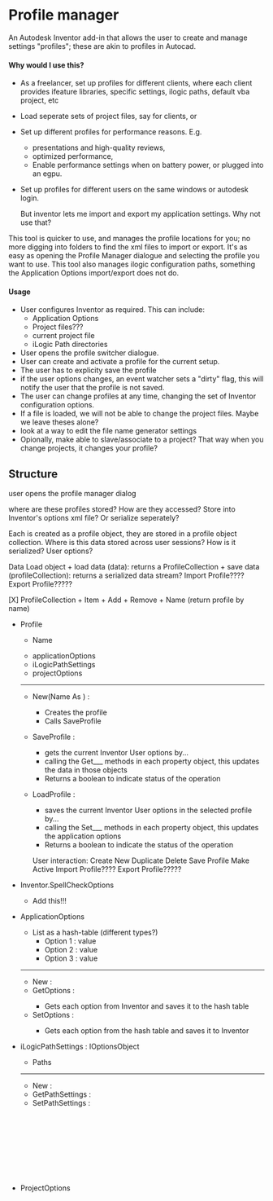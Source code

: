 Profile manager
===

An Autodesk Inventor add-in that allows the user to create and manage settings "profiles"; these are akin to profiles in Autocad.

#### Why would I use this?

* As a freelancer, set up profiles for different clients, where each client provides ifeature libraries, specific settings, ilogic paths, default vba project, etc
* Load seperate sets of project files, say for clients, or 
* Set up different profiles for performance reasons.  E.g.
  * presentations and high-quality reviews,
  * optimized performance,
  * Enable performance settings when on battery power, or plugged into an egpu.
* Set up profiles for different users on the same windows or autodesk login.

    But inventor lets me import and export my application settings.  Why not use that?

This tool is quicker to use, and manages the profile locations for you; no more digging into folders to find the xml files to import or export.  It's as easy as opening the Profile Manager dialogue and selecting the profile you want to use.  This tool also manages ilogic configuration paths, something the Application Options import/export does not do.

#### Usage

* User configures Inventor as required.  This can include:  
	* Application Options
	* Project files???
	* current project file
	* iLogic Path directories
* User opens the profile switcher dialogue.
* User can create and activate a profile for the current setup.
* The user has to explicity save the profile
* if the user options changes, an event watcher sets a "dirty" flag, this will notify the user that the profile is not saved.
* The user can change profiles at any time, changing the set of Inventor configuration options.
* If a file is loaded, we will not be able to change the project files.  Maybe we leave theses alone?
* look at a way to edit the file name generator settings
* Opionally, make able to slave/associate to a project?  That way when you change projects, it changes your profile?



Structure
---

user opens the profile manager dialog

where are these profiles stored?  How are they accessed?
	Store into Inventor's options xml file?
    Or serialize seperately?

Each is created as a profile object, they are stored in a profile object collection.
Where is this data stored across user sessions?  How is it serialized?
User options?

Data Load object
	+ load data (data): returns a ProfileCollection
	+ save data (profileCollection): returns a serialized data stream? 
	Import Profile????
	Export Profile?????

[X] ProfileCollection
	+ Item
	+ Add
	+ Remove
	+ Name (return profile by name)


* Profile <Object>
	+ Name <String>
	- applicationOptions <ApplicationOptions>
	- iLogicPathSettings <List of String>
	- projectOptions <ProjectOptions>
	---
	+ New(Name As <String>) : <Profile>
		- Creates the profile
		- Calls SaveProfile
	+ SaveProfile : <Boolean>
		- gets the current Inventor User options by...
		- calling the Get___ methods in each property object, this updates the data in those objects
		- Returns a boolean to indicate status of the operation
	+ LoadProfile : <Boolean>
		- saves the current Inventor User options in the selected profile by...
		- calling the Set___ methods in each property object, this updates the application options
		- Returns a boolean to indicate the status of the operation

		User interaction:
			Create New
			Duplicate
			Delete
			Save Profile
			Make Active
			Import Profile????
			Export Profile?????

* Inventor.SpellCheckOptions
	- Add this!!!

* ApplicationOptions <Object>
	+ List as a hash-table (different types?)
		- Option 1 : value
		- Option 2 : value
		- Option 3 : value
	---
	+ New : <ApplicationOptions>
	+ GetOptions : <boolean>
		- Gets each option from Inventor and saves it to the hash table
	+ SetOptions : <boolean>
		- Gets each option from the hash table and saves it to Inventor

* iLogicPathSettings <Object> : IOptionsObject
	- Paths <List of Strings>
	---
	+ New : <iLogicPathSettings>
	+ GetPathSettings : <Boolean>
	+ SetPathSettings : <Boolean>

* ProjectOptions <Object> + IOptionsObject  ???????? OR NOT DO THIS ONE???
	- Projects <List of Strings>
	- CurrentProject <>
	---
	+ New : <ProjectFileOptions>
	+ Getprojects : <Boolean>
		- Gets each Project reference from Inventor and saves it to the Projects list
		- mechanism: for each in DesignProjects - save FullFileName to list
	+ SetProjects : <Boolean>
		- Gets each Project reference from the Projects list and saves it to Inventor
		- mechanism: Application.DesignProjects.AddExisting( FullFileName As String )


Option Groups
===

* [X] ContentCenterOptions
* [X] DisplayOptions
* [X] DrawingOptions
* [X] FileOptions
* [X] GeneralOptions
* [X] HardwareOptions
* [X] iFeatureOptions
* [X] NotebookOptions
* [X] PartOptions
* [X] SaveOptions
* [X] Sketch3DOptions
* [X] SketchOptions

Detect User Changes to Application Options
===

Create a handler to watch for the Inventor.ApplicationEventsSink_OnApplicationOptionChangeEventHandler event.
Put this in an object????  RESEARCH HANDLERS MORE!
Define a "dirty" boolean variable.  When the options change, make this variable True.
This will let us indicate to the user that the options have been changed since the last save of the currently active Profile.